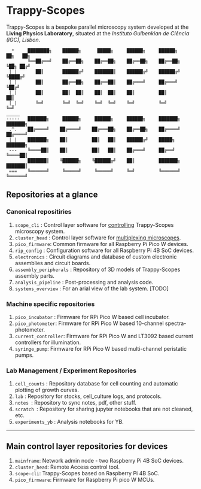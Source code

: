 # Trappy-Scopes



Trappy-Scopes is a bespoke parallel microscopy system developed at the **Living Physics Laboratory**, situated at the *Instituto Gulbenkian de Ciência (IGC), Lisbon*.

```goat
  *     ████████╗    ██████╗      █████╗     ██████╗     ██████╗     ██╗   ██╗
  _     ╚══██╔══╝    ██╔══██╗    ██╔══██╗    ██╔══██╗    ██╔══██╗    ╚██╗ ██╔╝
 | |       ██║       ██████╔╝    ███████║    ██████╔╝    ██████╔╝     ╚████╔╝ 
 | |       ██║       ██╔══██╗    ██╔══██║    ██╔═══╝     ██╔═══╝       ╚██╔╝  
 |_|       ██║       ██║  ██║    ██║  ██║    ██║         ██║            ██║   
 |_|       ╚═╝       ╚═╝  ╚═╝    ╚═╝  ╚═╝    ╚═╝         ╚═╝            ╚═╝   
_____                                                                         
-----   ███████╗     ██████╗     ██████╗     ██████╗     ███████╗    ███████╗ 
 .^.    ██╔════╝    ██╔════╝    ██╔═══██╗    ██╔══██╗    ██╔════╝    ██╔════╝ 
 | |    ███████╗    ██║         ██║   ██║    ██████╔╝    █████╗      ███████╗ 
 ---    ╚════██║    ██║         ██║   ██║    ██╔═══╝     ██╔══╝      ╚════██║ 
        ███████║    ╚██████╗    ╚██████╔╝    ██║         ███████╗    ███████║ 
 ===    ╚══════╝     ╚═════╝     ╚═════╝     ╚═╝         ╚══════╝    ╚══════╝
```



## Repositories at a glance

### Canonical repositiries

1. `scope_cli` : Control layer software for <u>controlling</u> Trappy-Scopes microscopy system.
2. `cluster_head` : Control layer software for <u>multiplexing microscopes</u>.
3. `pico_firmware`: Common firmware for all Raspberry Pi Pico W devices.
4. `rip_config` : Configuration software for all Raspberry Pi 4B SoC devices.
5. `electronics` : Circuit diagrams and database of custom electronic assemblies and circuit boards.
6. `assembly_peripherals` : Repository of 3D models of Trappy-Scopes assembly parts.
7. `analysis_pipeline` : Post-processing and analysis code. 
8.  `systems_overview` : For an arial view of the lab system. [TODO]

### Machine specific repositories

1. `pico_incubator` : Firmware for RPi Pico W based cell incubator.
2. `pico_photometer`: Firmware for RPi Pico W based 10-channel spectra-photometer.
3. `current_controller`: Firmware for RPi Pico W and LT3092 based current controllers for illumination.
4. `syringe_pump`: Firmware for RPi Pico W based multi-channel peristatic pumps.



### Lab Management / Experiment Repositories

1. `cell_counts` : Repository database for cell counting and automatic plotting of growth curves.
2. `lab` : Repository for stocks, cell_culture logs, and protocols.
3. `notes `: Repository to sync notes, pdf, other stuff.
4. `scratch `: Repository for sharing jupyter notebooks that are not cleaned, etc.
5. `experiments_yb` : Analysis notebooks for YB.



---

## Main control layer repositories for devices

1. `mainframe`: Network admin node - two Raspberry Pi 4B SoC devices.
2. `cluster_head`: Remote Access control tool.
3. `scope-cli`: Trappy-Scopes based on Raspberry Pi 4B SoC.
4. `pico_firmware`: Firmware for Raspberry Pi pico W MCUs.

